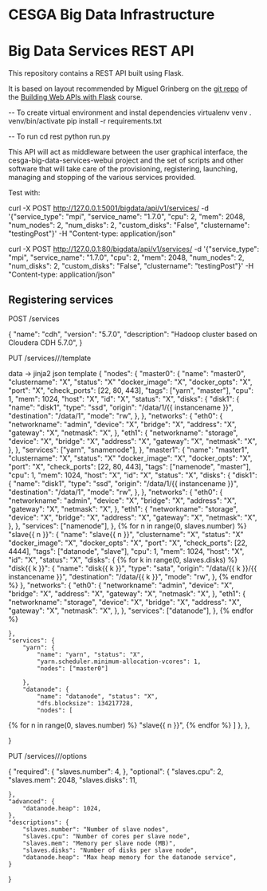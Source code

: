 CESGA Big Data Infrastructure
=======================

Big Data Services REST API
=======================

This repository contains a REST API built using Flask.

It is based on layout recommended by Miguel Grinberg on the 
[git repo](https://github.com/miguelgrinberg/oreilly-flask-apis-video.git)
of the [Building Web APIs with Flask](http://bit.ly/flaskapi) course.


-- To create virtual environment and instal dependencies
virtualenv venv
. venv/bin/activate
pip install -r requirements.txt

-- To run
cd rest
python run.py


This API will act as middleware between the user graphical interface, the cesga-big-data-services-webui project and the set of scripts and other software that will take care of the provisioning, registering, launching, managing and stopping of the various services provided.

Test with:

curl -X POST http://127.0.0.1:5001/bigdata/api/v1/services/ -d '{"service_type": "mpi", "service_name": "1.7.0", "cpu": 2, "mem": 2048, "num_nodes": 2, "num_disks": 2, "custom_disks": "False", "clustername": "testingPost"}' -H "Content-type: application/json"

curl -X POST http://127.0.0.1:80/bigdata/api/v1/services/ -d '{"service_type": "mpi", "service_name": "1.7.0", "cpu": 2, "mem": 2048, "num_nodes": 2, "num_disks": 2, "custom_disks": "False", "clustername": "testingPost"}' -H "Content-type: application/json"


Registering services
--------------------
POST /services

  {
    "name": "cdh",
    "version": "5.7.0",
    "description": "Hadoop cluster based on Cloudera CDH 5.7.0",
  }

PUT /services/<name>/<version>/template

  data -> jinja2 json template
  {
    "nodes": {
        "master0": {
            "name": "master0", "clustername": "X", "status": "X"
            "docker_image": "X", "docker_opts": "X",
            "port": "X", "check_ports": [22, 80, 443], "tags": ["yarn", "master"],
            "cpu": 1, "mem": 1024,
            "host": "X", "id": "X", "status": "X",
            "disks": {
                "disk1": {
                    "name": "disk1", "type": "ssd",
                    "origin": "/data/1/{{ instancename }}",
                    "destination": "/data/1", "mode": "rw",
                },
            },
            "networks": {
                "eth0": {
                    "networkname": "admin", "device": "X", "bridge": "X",
                    "address": "X", "gateway": "X", "netmask": "X",
                },
                "eth1": {
                    "networkname": "storage", "device": "X", "bridge": "X",
                    "address": "X", "gateway": "X", "netmask": "X",
                },
            },
            "services": ["yarn", "snamenode"],
        },
        "master1": {
            "name": "master1", "clustername": "X", "status": "X"
            "docker_image": "X", "docker_opts": "X",
            "port": "X", "check_ports": [22, 80, 443], "tags": ["namenode", "master"],
            "cpu": 1, "mem": 1024,
            "host": "X", "id": "X", "status": "X",
            "disks": {
                "disk1": {
                    "name": "disk1", "type": "ssd",
                    "origin": "/data/1/{{ instancename }}",
                    "destination": "/data/1", "mode": "rw",
                },
            },
            "networks": {
                "eth0": {
                    "networkname": "admin", "device": "X", "bridge": "X",
                    "address": "X", "gateway": "X", "netmask": "X",
                },
                "eth1": {
                    "networkname": "storage", "device": "X", "bridge": "X",
                    "address": "X", "gateway": "X", "netmask": "X",
                },
            },
            "services": ["namenode"],
        },
  {% for n in range(0, slaves.number) %}
    "slave{{ n }}": {
            "name": "slave{{ n }}", "clustername": "X", "status": "X"
            "docker_image": "X", "docker_opts": "X",
            "port": "X", "check_ports": [22, 4444], "tags": ["datanode", "slave"],
            "cpu": 1, "mem": 1024,
            "host": "X", "id": "X", "status": "X",
            "disks": {
  {% for k in range(0, slaves.disks) %}
                "disk{{ k }}": {
                    "name": "disk{{ k }}", "type": "sata",
                    "origin": "/data/{{ k }}/{{ instancename }}",
                    "destination": "/data/{{ k }}", "mode": "rw",
                },
  {% endfor %}
            },
            "networks": {
                "eth0": {
                    "networkname": "admin", "device": "X", "bridge": "X",
                    "address": "X", "gateway": "X", "netmask": "X",
                },
                "eth1": {
                    "networkname": "storage", "device": "X", "bridge": "X",
                    "address": "X", "gateway": "X", "netmask": "X",
                },
            },
            "services": ["datanode"],
        },
  {% endfor %}
    
    },
    "services": {
        "yarn": {
            "name": "yarn", "status": "X",
            "yarn.scheduler.minimum-allocation-vcores": 1, 
            "nodes": ["master0"]

        },
        "datanode": {
            "name": "datanode", "status": "X",
            "dfs.blocksize": 134217728, 
            "nodes": [
  {% for n in range(0, slaves.number) %}
                "slave{{ n }}",
  {% endfor %}
            ]
        },
    },
  
  }

PUT /services/<name>/<version>/options

  {
    "required": {
        "slaves.number": 4,
    },
    "optional": {
        "slaves.cpu": 2,
        "slaves.mem": 2048,
        "slaves.disks": 11,

    },
    "advanced": {
        "datanode.heap": 1024,
    },
    "descriptions": {
        "slaves.number": "Number of slave nodes",
        "slaves.cpu": "Number of cores per slave node",
        "slaves.mem": "Memory per slave node (MB)",
        "slaves.disks": "Number of disks per slave node",
        "datanode.heap": "Max heap memory for the datanode service",
    }
  }
